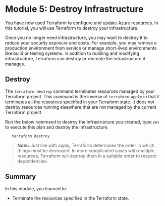 # Module 5: Destroy Infrastructure

You have now used Terraform to configure and update Azure resources. In this tutorial, you will use Terraform to destroy your infrastructure.

Once you no longer need infrastructure, you may want to destroy it to reduce your security exposure and costs. For example, you may remove a production environment from service or manage short-lived environments like build or testing systems. In addition to building and modifying infrastructure, Terraform can destroy or recreate the infrastructure it manages.

## Destroy

The `terraform destroy` command terminates resources managed by your Terraform project. This command is the inverse of `terraform apply` in that it terminates all the resources specified in your Terraform state. It does not destroy resources running elsewhere that are not managed by the current Terraform project.

Run the below command to destroy the infrastructure you created, type `yes` to execute this plan and destroy the infrastructure.

   ```
      terraform destroy
   ```
   
   >**Note:** Just like with apply, Terraform determines the order in which things must be destroyed. In more complicated cases with multiple resources, Terraform will destroy them in a suitable order to respect dependencies.

## Summary

In this module, you learned to:
   
   - Terminate the resources specified in the Terraform state.
